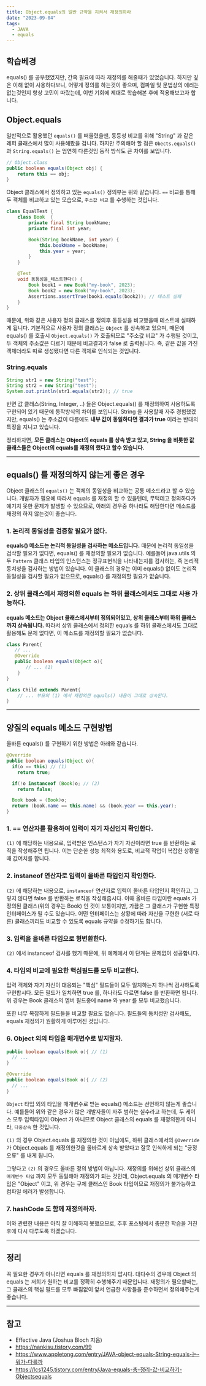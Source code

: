```yaml
---
title: Object.equals의 일반 규약을 지켜서 재정의하라
date: "2023-09-04"
tags:
  - JAVA
  - equals
---
```


## 학습베경

equals() 를 공부했었지만, 간혹 필요에 따라 재정의를 해줄때가 있었습니다. 하지만 깊은 이해 없이 사용하다보니, 어떻게 정의를 하는것이 좋으며, 컴파일 및 문법상의 에러는 없는것인지 항상 고민이 따랐는데, 이번 기회에 제대로 학습해본 후에 적용해보고자 합니다.

## Object.equals

일반적으로 활용했던 `equals()` 를 떠올렸을땐, 동등성 비교를 위해 "String" 과 같은 레퍼 클래스에서 많이 사용해봤을 겁니다. 하지만 주의해야 할 점은 `Obects.equals()` 과 `String.equals()` 는 엄연히 다른것임 동작 방식도 큰 차이를 보입니다.

```java
// Object.class
public boolean equals(Object obj) {
	return this == obj;
}
```

Object 클래스에서 정의하고 있는 `equals()` 정의부는 위와 같습니다. `==` 비교를 통해 두 객체를 비교하고 있는 모습으로, `주소값 비교` 를 수행하는 것입니다.

```java
class EqualTest {
    class Book  {
        private final String bookName;
        private final int year;

        Book(String bookName, int year) {
            this.bookName = bookName;
            this.year = year;
        }
    }

    @Test
    void 동등성을_테스트한다() {
        Book book1 = new Book("my-book", 2023);
        Book book2 = new Book("my-book", 2023);
        Assertions.assertTrue(book1.equals(book2)); // 테스트 실패
    }
}
```

때문에, 위와 같은 사용자 정의 클래스를 정의후 동등성을 비교했을때 테스트에 실패하게 됩니다. 기본적으로 사용자 정의 클래스는 `Object` 를 상속하고 있으며, 때문에 equals() 를 호출시 `Object.equals()` 가 호출되므로 "주소값 비교" 가 수행될 것이고, 두 객체의 주소값은 다르기 때문에 비교결과가 false 로 출력됩니다. 즉, 같은 값을 가진 객체더라도 따로 생성됐다면 다른 객체로 인식되는 것입니다.

### String.equals

```java
String str1 = new String("test");
String str2 = new String("test");
System.out.println(str1.equals(str2)); // true
```

반면 값 클래스(String, Integer, ..) 들은 Object.equals() 를 재정의하여 사용하도록 구현되어 있기 때문에 동작방식의 차이를 보입니다. String 을 사용할때 자주 경험했겠지만, equals() 는 주소값이 다름에도 **내부 값이 동일하다면 결과가 true** 이라는 반대의 특징을 지니고 있습니다.

정리하자면, **모든 클래스는 Object의 equals 를 상속 받고 있고, String 을 비롯한 값 클래스들은 Object의 equals를 재정의 했다고 할수 있습니다.**

---

## equals() 를 재정의하지 않는게 좋은 경우

Object 클래스의 `equals()` 는 객체의 동일성을 비교하는 공통 메소드라고 할 수 있습니다. 개발자가 필요에 따라서 equals 를 재정의 할 수 있을텐데, 무턱데고 정의하다가 예기치 못한 문제가 발생할 수 있으므로, 아래의 경우중 하나라도 해당한다면 메소드를 재정의 하지 않는것이 좋습니다.

### 1. 논리적 동일성을 검증할 필요가 없다.

**equals() 메소드는 논리적 동일성을 검사하는 메소드입니다.** 때문에 논리적 동일성을 검삭할 필요가 없다면, equals() 를 재정의할 필요가 없습니다. 예를들어 java.utils 의 두 `Pattern` 클래스 타입의 인스턴스는 정규표현식을 나타내는지를 검사하는, 즉 논리적 동치성을 검사하는 방법이 있습니다. 이 클래스의 경우는 이미 equals() 없이도 논리적 동일성을 검사할 필요가 없으므로, equals() 를 재정의할 필요가 없습니다.

### 2. 상위 클래스에서 재정의한 equals 는 하위 클래스에서도 그대로 사용 가능하다.

**equals 메소드는 Object 클래스에서부터 정의되어있고, 상위 클래스부터 하위 클래스까지 상속됩니다.** 따라서 상위 클래스에서 정의한 equals 를 하위 클래스에서도 그대로 활용해도 문제 없다면, 이 메소드를 재정의할 필요가 없습니다.

```java
class Parent{
   // ...
   @Override
   public boolean equals(Object o){
       // ... (1)
	}
}

class Child extends Parent{
	// ... 부모의 (1) 에서 재정의한 equals() 내용이 그대로 상속된다.
}
```

---

## 양질의 equals 메소드 구현방법

올바른 equals() 를 구현하기 위한 방법은 아래와 같습니다.

```java
@Override
public boolean equals(Object o){
  if(o == this) // (1)
    return true;

  if(!o instanceof (Book)o; // (2)
    return false;

  Book book = (Book)o;
  return (book.name == this.name) && (book.year == this.year);
}
```

### 1. == 연산자를 활용하여 입력이 자기 자신인지 확인한다.

`(1)` 에 해당하는 내용으로, 입력받은 인스턴스가 자기 자신이라면 true 를 반환하는 로직을 작성해주면 됩니다. 이는 단순한 성능 최적화 용도로, 비교적 작업이 복잡한 상황일 때 값어치를 합니다.

### 2. instaneof 연산자로 입력이 올바른 타입인지 확인한다.

`(2)` 에 해당하는 내용으로, `instanceof` 연산자로 입력이 올바른 타입인지 확인하고, 그렇지 않다면 false 를 반환하는 로직을 작성해줍시다. 이때 올바른 타입이란 equals 가 정의된 클래스(위의 경우는 Book) 인 것이 보통이지만, 가끔은 그 클래스가 구현한 특정 인터페이스가 될 수도 있습니다. 어떤 인터페이스는 상황에 따라 자신을 구현한 (서로 다른) 클래스끼리도 비교할 수 있도록 equals 규약을 수정하기도 합니다.

### 3. 입력을 올바른 타입으로 형변환한다.

`(2)` 에서 instanceof 검사를 했기 때문에, 위 예제에서 이 단계는 문제없이 성공합니다.

### 4. 타입의 비교에 필요한 핵심필드를 모두 비교한다.

입력 객체와 자기 자신이 대응되는 "핵심" 필드들이 모두 일치하는지 하나씩 검사하도록 구현합시다. 모든 필드가 일치하면 true 를, 하나라도 다르면 false 를 반환하면 됩니다. 위 경우는 Book 클래스의 멤버 필드중에 name 와 year 를 모두 비교했습니다.

또한 너무 복잡하게 필드들을 비교할 필요도 없습니다. 필드들의 동치성만 검사해도, equals 재정의가 원활하게 이루어진 것입니다.

### 6. Object 외의 타입을 매개변수로 받지말자.

```java
public boolean equals(Book o){ // (1)
  // ...
}

@Override
public boolean equals(Book o){ // (2)
  // ...
}
```

`Object` 타입 외의 타입을 매개변수로 받는 equals() 메소드는 선언하지 않는게 좋습니다. 예를들어 위와 같은 경우가 많은 개발자들이 자주 범하는 실수라고 하는데, 두 케이스 모두 입력타입이 Object 가 아니므로 Object 클래스의 equals 를 재정의한게 아니라, `다중상속` 한 것입니다.

`(1)` 의 경우 Object.equals 를 재정의한 것이 아님에도, 하위 클래스에서의 `@Override` 가 Object.equals 를 재정의한것을 올바르게 상속 받았다고 잘못 인식하게 되는 "긍정 오류" 를 내게 됩니다.

그렇다고 `(2)` 의 경우도 올바른 정의 방법이 아닙니다. 재정의를 위해선 상위 클래스의 `매개변수 타입` 까지 모두 동일해야 재정의가 되는 것인데, Object.equals 의 매개변수 타입은 "Object" 이고, 위 경우는 구체 클래스인 Book 타입이므로 재정의가 불가능하고 컴파일 에러가 발생합니다.

### 7. hashCode 도 함께 재정의하자.

이와 관련한 내용은 아직 잘 이해하지 못했으므로, 추후 포스팅에서 충분한 학습을 거친후에 다시 다루도록 하겠습니다.

---

## 정리

꼭 필요한 경우가 아니라면 equals 를 재정의하지 맙시다. 대다수의 경우에 Object 의 equals 는 저희가 원하는 비교를 정확히 수행해주기 때문입니다. 재정의가 필요할때는, 그 클래스의 핵심 필드를 모두 빠짐없이 앞서 언급한 사항들을 준수하면서 정의해주는게 좋습니다.

---

## 참고

- Effective Java (Joshua Bloch 지음)
- https://nankisu.tistory.com/99
- https://www.appletong.com/entry/JAVA-object-equals-String-equals-는-뭐가-다를까
- https://lcs1245.tistory.com/entry/Java-equals-총-정리-값-비교하기-Objectsequals
